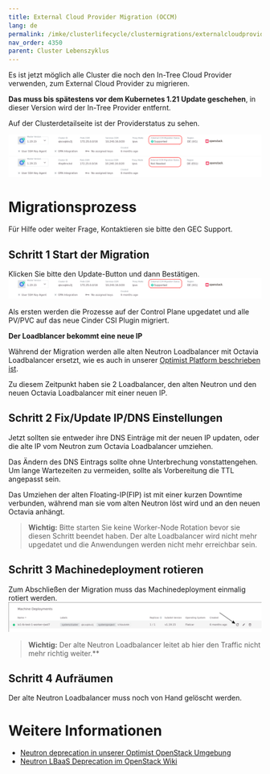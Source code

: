 ```yaml
---
title: External Cloud Provider Migration (OCCM)
lang: de
permalink: /imke/clusterlifecycle/clustermigrations/externalcloudprovider/
nav_order: 4350
parent: Cluster Lebenszyklus
---
```

<!-- LTeX:  language=de-DE -->

Es ist jetzt möglich alle Cluster die noch den In-Tree Cloud Provider verwenden, zum External Cloud Provider zu migrieren.

**Das muss bis spätestens vor dem Kubernetes 1.21 Update geschehen**, in dieser Version wird der In-Tree Provider entfernt.

Auf der Clusterdetailseite ist der Providerstatus zu sehen.

![migration needed](migration-needed.png)
![migration not needed](migration-not-needed.png)

# Migrationsprozess

Für Hilfe oder weiter Frage, Kontaktieren sie bitte den GEC Support.

## Schritt 1 Start der Migration

Klicken Sie bitte den Update-Button und dann Bestätigen.
![migration needed](migration-needed.png)

Als ersten werden die Prozesse auf der Control Plane upgedatet und alle PV/PVC auf das neue Cinder CSI Plugin migriert.

**Der Loadblancer bekommt eine neue IP**

Während der Migration werden alle alten Neutron Loadbalancer mit Octavia Loadbalancer ersetzt, wie es auch in unserer [Optimist Platform beschrieben ist](/optimist/migration_loadbalancer/).

Zu diesem Zeitpunkt haben sie 2 Loadbalancer, den alten Neutron und den neuen Octavia Loadbalancer mit einer neuen IP.

## Schritt 2 Fix/Update IP/DNS Einstellungen

Jetzt sollten sie entweder ihre DNS Einträge mit der neuen IP updaten, oder die alte IP vom Neutron zum Octavia Loadbalancer umziehen.

Das Ändern des DNS Eintrags sollte ohne Unterbrechung vonstattengehen. Um lange Wartezeiten zu vermeiden, sollte als Vorbereitung die TTL angepasst sein.

Das Umziehen der alten Floating-IP(FIP) ist mit einer kurzen Downtime verbunden, während man sie vom alten Neutron löst wird und an den neuen Octavia anhängt.

> __Wichtig:__
> Bitte starten Sie keine Worker-Node Rotation bevor sie diesen Schritt beendet haben. Der alte Loadbalancer wird nicht mehr upgedatet und die Anwendungen werden nicht mehr erreichbar sein.

## Schritt 3 Machinedeployment rotieren

Zum Abschließen der Migration muss das Machinedeployment einmalig rotiert werden.
![worker rotation](rotate-nodes.png)

> __Wichtig:__
> Der alte Neutron Loadbalancer leitet ab hier den Traffic nicht mehr richtig weiter.**

## Schritt 4 Aufräumen

Der alte Neutron Loadbalancer muss noch von Hand gelöscht werden.

# Weitere Informationen
* [Neutron deprecation in unserer Optimist OpenStack Umgebung](/optimist/migration_loadbalancer/)
* [Neutron LBaaS Deprecation im OpenStack Wiki](https://wiki.openstack.org/wiki/Neutron/LBaaS/Deprecation)
